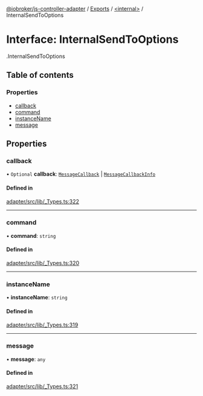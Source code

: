 [@iobroker/js-controller-adapter](../README.md) / [Exports](../modules.md) / [<internal\>](../modules/internal_.md) / InternalSendToOptions

# Interface: InternalSendToOptions

[<internal>](../modules/internal_.md).InternalSendToOptions

## Table of contents

### Properties

- [callback](internal_.InternalSendToOptions.md#callback)
- [command](internal_.InternalSendToOptions.md#command)
- [instanceName](internal_.InternalSendToOptions.md#instancename)
- [message](internal_.InternalSendToOptions.md#message)

## Properties

### callback

• `Optional` **callback**: [`MessageCallback`](../modules/internal_.md#messagecallback) \| [`MessageCallbackInfo`](internal_.MessageCallbackInfo.md)

#### Defined in

[adapter/src/lib/_Types.ts:322](https://github.com/ioBroker/ioBroker.js-controller/blob/9bd0ce3f/packages/adapter/src/lib/_Types.ts#L322)

___

### command

• **command**: `string`

#### Defined in

[adapter/src/lib/_Types.ts:320](https://github.com/ioBroker/ioBroker.js-controller/blob/9bd0ce3f/packages/adapter/src/lib/_Types.ts#L320)

___

### instanceName

• **instanceName**: `string`

#### Defined in

[adapter/src/lib/_Types.ts:319](https://github.com/ioBroker/ioBroker.js-controller/blob/9bd0ce3f/packages/adapter/src/lib/_Types.ts#L319)

___

### message

• **message**: `any`

#### Defined in

[adapter/src/lib/_Types.ts:321](https://github.com/ioBroker/ioBroker.js-controller/blob/9bd0ce3f/packages/adapter/src/lib/_Types.ts#L321)
